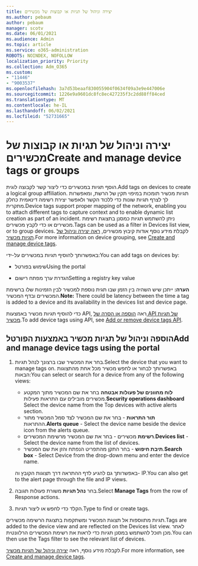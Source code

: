 ```yaml
---
title: יצירה וניהול של תגיות או קבוצות של מכשירים
ms.author: pebaum
author: pebaum
manager: scotv
ms.date: 06/01/2021
ms.audience: Admin
ms.topic: article
ms.service: o365-administration
ROBOTS: NOINDEX, NOFOLLOW
localization_priority: Priority
ms.collection: Adm_O365
ms.custom:
- "11446"
- "9003537"
ms.openlocfilehash: 3a7d53beaaf830055904f0634f09a3e9e447006e
ms.sourcegitcommit: 1226e9a9601dc8fc8ec427235f3c2dd88ff84ced
ms.translationtype: MT
ms.contentlocale: he-IL
ms.lasthandoff: 06/02/2021
ms.locfileid: "52731665"
---
```

# <a name="create-and-manage-device-tags-or-groups"></a><span data-ttu-id="c288a-102">יצירה וניהול של תגיות או קבוצות של מכשירים</span><span class="sxs-lookup"><span data-stu-id="c288a-102">Create and manage device tags or groups</span></span>

<span data-ttu-id="c288a-103">הוסף תגיות במכשירים כדי ליצור קשר לקבוצה לוגית.</span><span class="sxs-lookup"><span data-stu-id="c288a-103">Add tags on devices to create a logical group affiliation.</span></span> <span data-ttu-id="c288a-104">תגיות מכשיר תומכות במיפוי תקין של הרשת, ומאפשרות לך לצרף תגיות שונות כדי ללכוד הקשר ולאפשר יצירת רשימה דינאמית כחלק מתקרית.</span><span class="sxs-lookup"><span data-stu-id="c288a-104">Device tags support proper mapping of the network, enabling you to attach different tags to capture context and to enable dynamic list creation as part of an incident.</span></span> <span data-ttu-id="c288a-105">ניתן להשתמש תגיות כמסנן בתצוגת רשימת מכשירים או כדי לקבץ מכשירים.</span><span class="sxs-lookup"><span data-stu-id="c288a-105">Tags can be used as a filter in Devices list view, or to group devices.</span></span> <span data-ttu-id="c288a-106">לקבלת מידע נוסף אודות קיבוץ מכשירים, [ראה יצירה וניהול של תגיות מכשיר](/microsoft-365/security/defender-endpoint/machine-tags).</span><span class="sxs-lookup"><span data-stu-id="c288a-106">For more information on device grouping, see [Create and manage device tags](/microsoft-365/security/defender-endpoint/machine-tags).</span></span>

<span data-ttu-id="c288a-107">באפשרותך להוסיף תגיות במכשירים על-ידי:</span><span class="sxs-lookup"><span data-stu-id="c288a-107">You can add tags on devices by:</span></span>

- <span data-ttu-id="c288a-108">שימוש בפורטל</span><span class="sxs-lookup"><span data-stu-id="c288a-108">Using the portal</span></span>

- <span data-ttu-id="c288a-109">הגדרת ערך מפתח רישום</span><span class="sxs-lookup"><span data-stu-id="c288a-109">Setting a registry key value</span></span>
 
<span data-ttu-id="c288a-110">**הערה:** ייתכן שיש השהיה בין הזמן שבו תגית נוספת למכשיר לבין הזמינות שלו ברשימת המכשירים ובדף המכשיר.</span><span class="sxs-lookup"><span data-stu-id="c288a-110">**Note:** There could be latency between the time a tag is added to a device and its availability in the devices list and device page.</span></span>

<span data-ttu-id="c288a-111">כדי להוסיף תגיות מכשיר באמצעות API, ראה [הוספה או הסרה של API של תגיות מכשיר](/microsoft-365/security/defender-endpoint/add-or-remove-machine-tags).</span><span class="sxs-lookup"><span data-stu-id="c288a-111">To add device tags using API, see [Add or remove device tags API](/microsoft-365/security/defender-endpoint/add-or-remove-machine-tags).</span></span>

## <a name="add-and-manage-device-tags-using-the-portal"></a><span data-ttu-id="c288a-112">הוספה וניהול של תגיות מכשיר באמצעות הפורטל</span><span class="sxs-lookup"><span data-stu-id="c288a-112">Add and manage device tags using the portal</span></span>

1. <span data-ttu-id="c288a-113">בחר את המכשיר שבו ברצונך לנהל תגיות.</span><span class="sxs-lookup"><span data-stu-id="c288a-113">Select the device that you want to manage tags on.</span></span> <span data-ttu-id="c288a-114">באפשרותך לבחור או לחפש מכשיר מכל אחת מהתצוגות הבאות:</span><span class="sxs-lookup"><span data-stu-id="c288a-114">You can select or search for a device from any of the following views:</span></span>

    - <span data-ttu-id="c288a-115">**לוח מחוונים של פעולות אבטחה** בחר את שם המכשיר מתוך המקטע מכשירים מובילים עם התראות פעילות.</span><span class="sxs-lookup"><span data-stu-id="c288a-115">**Security operations dashboard** Select the device name from the Top devices with active alerts section.</span></span>
    - <span data-ttu-id="c288a-116">**תור התראות** - בחר את שם המכשיר לצד סמל המכשיר מתור ההתראות.</span><span class="sxs-lookup"><span data-stu-id="c288a-116">**Alerts queue** - Select the device name beside the device icon from the alerts queue.</span></span>
    - <span data-ttu-id="c288a-117">**רשימת** מכשירים - בחר את שם המכשיר מרשימת המכשירים.</span><span class="sxs-lookup"><span data-stu-id="c288a-117">**Devices list** - Select the device name from the list of devices.</span></span>
    - <span data-ttu-id="c288a-118">**תיבת חיפוש** - בחר התקן מהתפריט הנפתח והזן את שם המכשיר.</span><span class="sxs-lookup"><span data-stu-id="c288a-118">**Search box** - Select Device from the drop-down menu and enter the device name.</span></span>

    <span data-ttu-id="c288a-119">באפשרותך גם להגיע לדף ההתראה דרך תצוגות הקובץ וה- IP.</span><span class="sxs-lookup"><span data-stu-id="c288a-119">You can also get to the alert page through the file and IP views.</span></span>

1. <span data-ttu-id="c288a-120">בחר **נהל תגיות** משורת פעולות תגובה.</span><span class="sxs-lookup"><span data-stu-id="c288a-120">Select **Manage Tags** from the row of Response actions.</span></span>

1. <span data-ttu-id="c288a-121">הקלד כדי לחפש או ליצור תגיות.</span><span class="sxs-lookup"><span data-stu-id="c288a-121">Type to find or create tags.</span></span>

<span data-ttu-id="c288a-122">תגיות מתווספות אל תצוגת המכשיר ומשתקפות בתצוגת הרשימה מכשירים.</span><span class="sxs-lookup"><span data-stu-id="c288a-122">Tags are added to the device view and are reflected on the Devices list view.</span></span> <span data-ttu-id="c288a-123">לאחר מכן תוכל להשתמש במסנן תגיות כדי לראות את רשימת המכשירים הרלוונטית.</span><span class="sxs-lookup"><span data-stu-id="c288a-123">You can then use the Tags filter to see the relevant list of devices.</span></span>

<span data-ttu-id="c288a-124">לקבלת מידע נוסף, ראה [יצירה וניהול של תגיות מכשיר](/microsoft-365/security/defender-endpoint/machine-tags).</span><span class="sxs-lookup"><span data-stu-id="c288a-124">For more information, see [Create and manage device tags](/microsoft-365/security/defender-endpoint/machine-tags).</span></span>